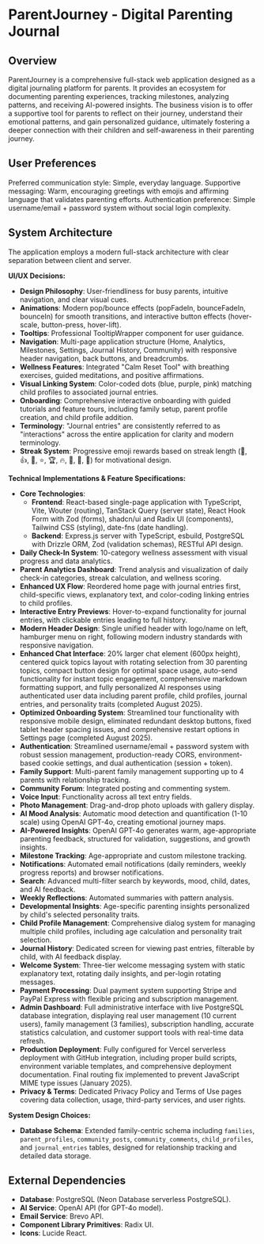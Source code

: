 # ParentJourney - Digital Parenting Journal

## Overview
ParentJourney is a comprehensive full-stack web application designed as a digital journaling platform for parents. It provides an ecosystem for documenting parenting experiences, tracking milestones, analyzing patterns, and receiving AI-powered insights. The business vision is to offer a supportive tool for parents to reflect on their journey, understand their emotional patterns, and gain personalized guidance, ultimately fostering a deeper connection with their children and self-awareness in their parenting journey.

## User Preferences
Preferred communication style: Simple, everyday language.
Supportive messaging: Warm, encouraging greetings with emojis and affirming language that validates parenting efforts.
Authentication preference: Simple username/email + password system without social login complexity.

## System Architecture
The application employs a modern full-stack architecture with clear separation between client and server.

**UI/UX Decisions:**
- **Design Philosophy**: User-friendliness for busy parents, intuitive navigation, and clear visual cues.
- **Animations**: Modern pop/bounce effects (popFadeIn, bounceFadeIn, bounceIn) for smooth transitions, and interactive button effects (hover-scale, button-press, hover-lift).
- **Tooltips**: Professional TooltipWrapper component for user guidance.
- **Navigation**: Multi-page application structure (Home, Analytics, Milestones, Settings, Journal History, Community) with responsive header navigation, back buttons, and breadcrumbs.
- **Wellness Features**: Integrated "Calm Reset Tool" with breathing exercises, guided meditations, and positive affirmations.
- **Visual Linking System**: Color-coded dots (blue, purple, pink) matching child profiles to associated journal entries.
- **Onboarding**: Comprehensive interactive onboarding with guided tutorials and feature tours, including family setup, parent profile creation, and child profile addition.
- **Terminology**: "Journal entries" are consistently referred to as "interactions" across the entire application for clarity and modern terminology.
- **Streak System**: Progressive emoji rewards based on streak length (🌱, 👍, 💪, ⭐, 🏆, 🔥, 🚀, 💎, 👑) for motivational design.

**Technical Implementations & Feature Specifications:**
- **Core Technologies**:
    - **Frontend**: React-based single-page application with TypeScript, Vite, Wouter (routing), TanStack Query (server state), React Hook Form with Zod (forms), shadcn/ui and Radix UI (components), Tailwind CSS (styling), date-fns (date handling).
    - **Backend**: Express.js server with TypeScript, esbuild, PostgreSQL with Drizzle ORM, Zod (validation schemas), RESTful API design.
- **Daily Check-In System**: 10-category wellness assessment with visual progress and data analytics.
- **Parent Analytics Dashboard**: Trend analysis and visualization of daily check-in categories, streak calculation, and wellness scoring.
- **Enhanced UX Flow**: Reordered home page with journal entries first, child-specific views, explanatory text, and color-coding linking entries to child profiles.
- **Interactive Entry Previews**: Hover-to-expand functionality for journal entries, with clickable entries leading to full history.
- **Modern Header Design**: Single unified header with logo/name on left, hamburger menu on right, following modern industry standards with responsive navigation.
- **Enhanced Chat Interface**: 20% larger chat element (600px height), centered quick topics layout with rotating selection from 30 parenting topics, compact button design for optimal space usage, auto-send functionality for instant topic engagement, comprehensive markdown formatting support, and fully personalized AI responses using authenticated user data including parent profile, child profiles, journal entries, and personality traits (completed August 2025).
- **Optimized Onboarding System**: Streamlined tour functionality with responsive mobile design, eliminated redundant desktop buttons, fixed tablet header spacing issues, and comprehensive restart options in Settings page (completed August 2025).
- **Authentication**: Streamlined username/email + password system with robust session management, production-ready CORS, environment-based cookie settings, and dual authentication (session + token).
- **Family Support**: Multi-parent family management supporting up to 4 parents with relationship tracking.
- **Community Forum**: Integrated posting and commenting system.
- **Voice Input**: Functionality across all text entry fields.
- **Photo Management**: Drag-and-drop photo uploads with gallery display.
- **AI Mood Analysis**: Automatic mood detection and quantification (1-10 scale) using OpenAI GPT-4o, creating emotional journey maps.
- **AI-Powered Insights**: OpenAI GPT-4o generates warm, age-appropriate parenting feedback, structured for validation, suggestions, and growth insights.
- **Milestone Tracking**: Age-appropriate and custom milestone tracking.
- **Notifications**: Automated email notifications (daily reminders, weekly progress reports) and browser notifications.
- **Search**: Advanced multi-filter search by keywords, mood, child, dates, and AI feedback.
- **Weekly Reflections**: Automated summaries with pattern analysis.
- **Developmental Insights**: Age-specific parenting insights personalized by child's selected personality traits.
- **Child Profile Management**: Comprehensive dialog system for managing multiple child profiles, including age calculation and personality trait selection.
- **Journal History**: Dedicated screen for viewing past entries, filterable by child, with AI feedback display.
- **Welcome System**: Three-tier welcome messaging system with static explanatory text, rotating daily insights, and per-login rotating messages.
- **Payment Processing**: Dual payment system supporting Stripe and PayPal Express with flexible pricing and subscription management.
- **Admin Dashboard**: Full administrative interface with live PostgreSQL database integration, displaying real user management (10 current users), family management (3 families), subscription handling, accurate statistics calculation, and customer support tools with real-time data refresh.
- **Production Deployment**: Fully configured for Vercel serverless deployment with GitHub integration, including proper build scripts, environment variable templates, and comprehensive deployment documentation. Final routing fix implemented to prevent JavaScript MIME type issues (January 2025).
- **Privacy & Terms**: Dedicated Privacy Policy and Terms of Use pages covering data collection, usage, third-party services, and user rights.

**System Design Choices:**
- **Database Schema**: Extended family-centric schema including `families`, `parent_profiles`, `community_posts`, `community_comments`, `child_profiles`, and `journal_entries` tables, designed for relationship tracking and detailed data storage.

## External Dependencies
- **Database**: PostgreSQL (Neon Database serverless PostgreSQL).
- **AI Service**: OpenAI API (for GPT-4o model).
- **Email Service**: Brevo API.
- **Component Library Primitives**: Radix UI.
- **Icons**: Lucide React.